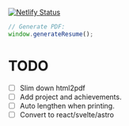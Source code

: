 [![Netlify Status](https://api.netlify.com/api/v1/badges/696a7e28-cf6f-4ee9-92e5-2d26c493ef1f/deploy-status)](https://app.netlify.com/sites/johannesmerwe/deploys)

```js
// Generate PDF:
window.generateResume();
```


# TODO 
- [ ] Slim down html2pdf
- [ ] Add project and achievements.
- [ ] Auto lengthen when printing.
- [ ] Convert to react/svelte/astro
